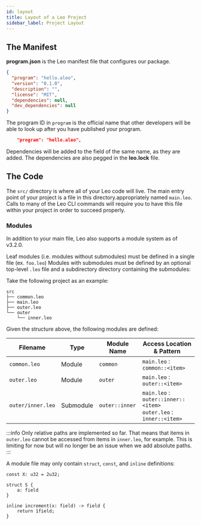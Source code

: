 ```yaml
---
id: layout 
title: Layout of a Leo Project
sidebar_label: Project Layout
---
```

[general tags]: # (project, project_layout, manifest, module)

## The Manifest

**program.json** is the Leo manifest file that configures our package.
```json title="program.json"
{
  "program": "hello.aleo",
  "version": "0.1.0",
  "description": "",
  "license": "MIT",
  "dependencies": null,
  "dev_dependencies": null
}
```

The program ID in `program` is the official name that other developers will be able to look up after you have published your program.
```json
    "program": "hello.aleo",
```

Dependencies will be added to the field of the same name, as they are added. The dependencies are also pegged in the **leo.lock** file.

## The Code

The `src/` directory is where all of your Leo code will live.  The main entry point of your project is a file in this directory.appropriately named `main.leo`.  Calls to many of the Leo CLI commands will require you to have this file within your project in order to succeed properly.


### Modules 

In addition to your main file, Leo also supports a module system as of v3.2.0.

Leaf modules (i.e. modules without submodules) must be defined in a single file (ex. `foo.leo`) Modules with submodules must be defined by an optional top-level `.leo` file and a subdirectory directory containing the submodules:


Take the following project as an example:
```
src
├── common.leo
├── main.leo
├── outer.leo
└── outer
    └── inner.leo
```

Given the structure above, the following modules are defined:

| Filename | Type | Module Name | Access Location & Pattern |
| -------- | ---- | ----------- | ------------------------- |
| `common.leo` | Module | `common` | `main.leo` : `common::<item>`  |
| `outer.leo` | Module | `outer` | `main.leo` : `outer::<item>` |
| `outer/inner.leo` | Submodule | `outer::inner` |`main.leo` : `outer::inner::<item>` <br> `outer.leo` : `inner::<item>`|

:::info
Only relative paths are implemented so far. That means that items in `outer.leo` cannot be accessed from items in `inner.leo`, for example. This is limiting for now but will no longer be an issue when we add absolute paths.
:::


A module file may only contain `struct`, `const`, and `inline` definitions:

```leo
const X: u32 = 2u32;

struct S {
    a: field
}

inline increment(x: field) -> field {
    return 1field;
}
```


<!-- 

## The Tests

TODO

## The Build and Outputs

Only generated when the project is compiled.  Removed when `leo clean` is called. 

TODO

-->
